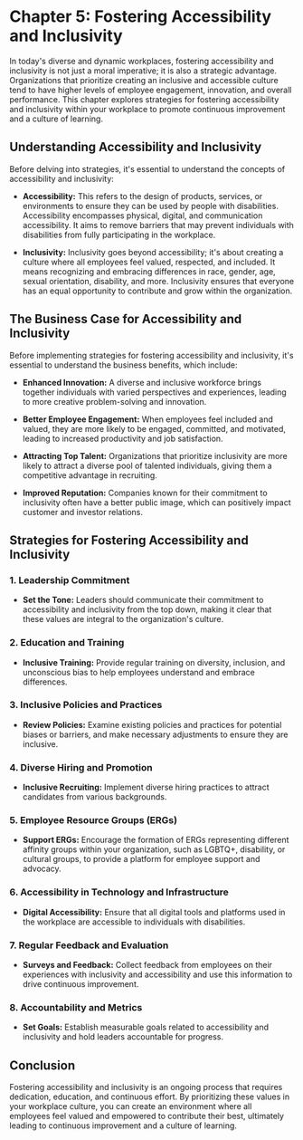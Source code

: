 Chapter 5: Fostering Accessibility and Inclusivity
==================================================

In today's diverse and dynamic workplaces, fostering accessibility and inclusivity is not just a moral imperative; it is also a strategic advantage. Organizations that prioritize creating an inclusive and accessible culture tend to have higher levels of employee engagement, innovation, and overall performance. This chapter explores strategies for fostering accessibility and inclusivity within your workplace to promote continuous improvement and a culture of learning.

Understanding Accessibility and Inclusivity
-------------------------------------------

Before delving into strategies, it's essential to understand the concepts of accessibility and inclusivity:

* **Accessibility:** This refers to the design of products, services, or environments to ensure they can be used by people with disabilities. Accessibility encompasses physical, digital, and communication accessibility. It aims to remove barriers that may prevent individuals with disabilities from fully participating in the workplace.

* **Inclusivity:** Inclusivity goes beyond accessibility; it's about creating a culture where all employees feel valued, respected, and included. It means recognizing and embracing differences in race, gender, age, sexual orientation, disability, and more. Inclusivity ensures that everyone has an equal opportunity to contribute and grow within the organization.

The Business Case for Accessibility and Inclusivity
---------------------------------------------------

Before implementing strategies for fostering accessibility and inclusivity, it's essential to understand the business benefits, which include:

* **Enhanced Innovation:** A diverse and inclusive workforce brings together individuals with varied perspectives and experiences, leading to more creative problem-solving and innovation.

* **Better Employee Engagement:** When employees feel included and valued, they are more likely to be engaged, committed, and motivated, leading to increased productivity and job satisfaction.

* **Attracting Top Talent:** Organizations that prioritize inclusivity are more likely to attract a diverse pool of talented individuals, giving them a competitive advantage in recruiting.

* **Improved Reputation:** Companies known for their commitment to inclusivity often have a better public image, which can positively impact customer and investor relations.

Strategies for Fostering Accessibility and Inclusivity
------------------------------------------------------

### 1. **Leadership Commitment**

* **Set the Tone:** Leaders should communicate their commitment to accessibility and inclusivity from the top down, making it clear that these values are integral to the organization's culture.

### 2. **Education and Training**

* **Inclusive Training:** Provide regular training on diversity, inclusion, and unconscious bias to help employees understand and embrace differences.

### 3. **Inclusive Policies and Practices**

* **Review Policies:** Examine existing policies and practices for potential biases or barriers, and make necessary adjustments to ensure they are inclusive.

### 4. **Diverse Hiring and Promotion**

* **Inclusive Recruiting:** Implement diverse hiring practices to attract candidates from various backgrounds.

### 5. **Employee Resource Groups (ERGs)**

* **Support ERGs:** Encourage the formation of ERGs representing different affinity groups within your organization, such as LGBTQ+, disability, or cultural groups, to provide a platform for employee support and advocacy.

### 6. **Accessibility in Technology and Infrastructure**

* **Digital Accessibility:** Ensure that all digital tools and platforms used in the workplace are accessible to individuals with disabilities.

### 7. **Regular Feedback and Evaluation**

* **Surveys and Feedback:** Collect feedback from employees on their experiences with inclusivity and accessibility and use this information to drive continuous improvement.

### 8. **Accountability and Metrics**

* **Set Goals:** Establish measurable goals related to accessibility and inclusivity and hold leaders accountable for progress.

Conclusion
----------

Fostering accessibility and inclusivity is an ongoing process that requires dedication, education, and continuous effort. By prioritizing these values in your workplace culture, you can create an environment where all employees feel valued and empowered to contribute their best, ultimately leading to continuous improvement and a culture of learning.
